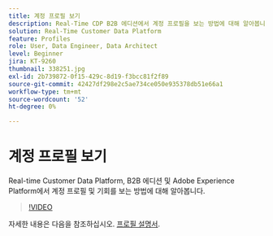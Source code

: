 ```yaml
---
title: 계정 프로필 보기
description: Real-Time CDP B2B 에디션에서 계정 프로필을 보는 방법에 대해 알아봅니다.
solution: Real-Time Customer Data Platform
feature: Profiles
role: User, Data Engineer, Data Architect
level: Beginner
jira: KT-9260
thumbnail: 338251.jpg
exl-id: 2b739872-0f15-429c-8d19-f3bcc81f2f89
source-git-commit: 42427df298e2c5ae734ce050e935378db51e66a1
workflow-type: tm+mt
source-wordcount: '52'
ht-degree: 0%

---
```


# 계정 프로필 보기

Real-time Customer Data Platform, B2B 에디션 및 Adobe Experience Platform에서 계정 프로필 및 기회를 보는 방법에 대해 알아봅니다.

>[!VIDEO](https://video.tv.adobe.com/v/338251?quality=12&learn=on)

자세한 내용은 다음을 참조하십시오. [프로필 설명서](https://experienceleague.adobe.com/docs/experience-platform/rtcdp/profile/profile-browse.html).
